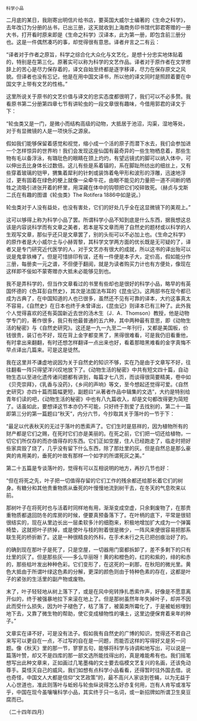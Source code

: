     科学小品 

   二月底的某日，我刚寄出明信片给书店，要英国大威尔士编著的《生命之科学》，去年改订为分册的丛书，已出三册，这天就收到上海商务印书馆代郭君寄赠的一册大书，打开看时原来即是《生命之科学》汉译本，此为第一册，即包含前三册分也。这是一件偶然凑巧的事，却觉得很有意思。译者弁言之二有云：

   “译者对于作者之原旨，科学之综合化大众化与文艺化，是想十分忠实地体贴着的，特别是在第三化。原著实可以称为科学的文艺作品。译者对于原作者在文学修辞上的苦心是尽力保存着的，译文自始至终都是逐字移译，尽力在保存原文之风貌。但译者也没有忘记，他是在用中国文译书，所以他的译文同时是照顾着要在中国文字上带有文艺的性格。”

   这里所说关于原书的文艺价值与译文的忠实态度都很明了，我们可以不必多赘。我看原书第二分册第四章七节有讲轮虫的一段文章很有趣味，今借用郭君的译文于下：

   “轮虫类又是一门，是微小而结构高级的动物，大抵居于池沼，沟渠，湿地等处，对于有显微镜的人是一项快乐之源泉。

   假如我们能够保留着感觉和视觉，缩小成一个活的原子而潜下水去，我们会参加进一个怎样惊异的世界哟！我们会发现这座仙国有最奇异的一些生物栖息着，那些生物有毛以备浮泳，有璐玭色的眼睛在颈上灼灼，有望远镜式的脚可以纳入体中，可以伸出去比身体长过数倍。这儿有些是系着锚的，系在脚趾所纺出的细丝上，又有些穿着玻璃的铠甲，猬集着犀利的针刺或装饰着龟甲形和波形的浮雕，迅速地浮过，更有固着在绿色的梗上就像一朵牵牛花，由眼不能见的力量把一道不间断的牺牲之流吸引进张开着的杯里，用深藏在体中的钩颚把它们咬碎致死。（赫贞与戈斯二氏在有趣的图谱《轮虫类》The Rotifera 1886中如是说。）

   轮虫类对于人没有益处，也没有害处，它们的好处几乎全在这显微镜下的美观上。”

   这可以够得上称为科学小品了罢。所谓科学小品不知到底是什么东西，据我想这总该是内容说科学而有文章之美者，若本是写文章而用了自然史的题材或以科学的人生观写文章，那似乎还只是文章罢了，别的头衔可以不必加上也。《生命之科学》的原作者是大小威尔士与小赫胥黎，其科学文学两方面的优长既是无可疑的了，译者又是专门研究近代医学的人，对于文艺亦有很大的成就，所以这书的译出殆可以说是鬼拿铁棒了。但是可惜排印有误，还有一件便是本子大，定价高，假如能分作三册，每册卖一元之谱，不但便于翻阅，就是为读者购买力计也有方便处，像现在这样即不佞如不蒙寄赠亦大抵未必能够见到也。

   我不是弄科学的，但当作文章看过的书里有些却也是很好的科学小品，略早的有英国怀德的《色耳彭自然史》，其次是法国法布耳的《昆虫记》。这两部书在现今都已成为古典了，在中国知道的人也已很多，虽然还不见有可靠的译本，大约这事真太不容易，《自然史》在日本也终于未曾译出，《昆虫记》则译本已有三种了。此外我个人觉得喜欢的还有英国新近去世的汤木生（J．A．Thomson）教授，他是动物学专门的，著作很多，我只有他最普通的五六种，其中两种最有意思，即《动物生活的秘密》与《自然史研究》。这还是一九一九至二一年刊行，又都是美国板，价钱很贵，装订也不好，现在背上金字都变黑了，黑得很难看，可是我仍旧看重他，有时拿出来翻翻，有时还想怎样翻译一点出来也好，看着那暗黑难看的金字真悔不早点译出几篇来。可是这是徒然。

   我在这里并不谦虚地说因为关于自然史的知识不够，实在乃是由于文章写不好，往往翻看一阵只得望洋兴叹地放下了。《动物生活的秘密》中共有短文四十篇，自动物生态以至进化遗传诸问题都有讲到，每篇才七八页，而谈得很简要精美，卷中如《贝壳崇拜》，《乳香与没药》，《乡间的声响》等文，至今想起还觉得可爱。《自然史研究》亦四十篇而篇幅更短，副题曰“从著者作品中辑集的文选”，大约是特别给青年们读的吧，《动物生活的秘密》中也有八九篇收入，却是文句都改得更为简短了。话虽如此，要想译这节本亦仍不可能，只好终于割爱了去找别的，第二十一篇即第三分的第一篇题曰“秋天”，内分六节，今抄取其关于落叶的一节于下：

   “最足以代表秋天的无过于落叶的悉索声了。它们生时是慈祥的，因为植物所有的财产都是它们之赐，在死时它们亦是美丽的。在死之前，它们把一切还给植物，一切它们所仅存的而亦值得存的东西。它们正如空屋，住人已经跑走了，临走时把好些家具毁了烧了，几乎没有留下什么东西，除了那灶里的灰。但是自然总是那么豪爽的肯用美的，垂死的叶故有那样一个如字的所谓死灰之美。”

   第二十五篇是专谈落叶的，觉得有可以互相说明的地方，再抄几节也好：

   “但在将死之先，叶子把一切值得存留的它们工作的残余都还给那长着它们的树身。有糖分和其他贵重物质从垂死的叶慢慢地流到树干去，在冬天的气息吹来以前。

   那树叶子在将死时也与活着时同样地有用，渐渐变成空虚，只余剩废物了，在那贵重物质都退回防冬的库房的时候，便要真预备落下了。在叶柄的底下，平常是很韧很结实的，现在从里边长出一层柔软多汁的细胞来，积极地增加扩大成为一个弹簧椅垫，这就把叶子挤掉，或是使叶与枝的附着很是微少，一阵风来便很容易把那系联生死的桥折断了。这是一种很精良的外科，在手术未行之先已把创痕治好了的。

   的确到现在那叶子是死了，只是空屋，一切器用门窗都拆卸了，差不多剩下的只有灶里的灰了。但是那些灰——多么华丽呀！黄的和橙色的，红的和紫的，绯的和赤的，那些枯叶发出种种色彩。它们变形了，在这死的一刹那，在秋阳的微光里。黄色大抵由于所谓叶绿这色素的分解，更深的颜色则由于特种色素的存在，这都是叶子的紧张的生活里的副产物或废物。

   末了，叶子轻轻地从树上落下了，或是在风中宛转挣扎悉索作声，好像是不愿意离开似的，终于被强暴地拉下来滚在地上了。但是那树虽然年年失掉叶子，却并不因此而受什么损失，因为叶子褪色了，枯了落了，被菌类所霉化了，于是被蚯蚓埋到地下去，又靠了微生物的帮助，使它变成植物性的壤土，这里边便保育着来年的种子。”

   文章实在译不好，可是没有法子。假如我有自然史的广博的知识，觉得还不若自己来写可以更自在一点，不过写的自在是一问题，而能否这样的写得好又是另一问题。像《秋天》里的那一节，寥寥五句，能够将科学与诗调和地写出，可以说是一篇落叶赞，却又不是四库的那一部文选所能找得出的，真是难能希有也。我们摇笔想写出此种文章来，正如画过几笔墨梅的文士要去临模文艺复兴的名画，还该免动尊手。莫怪灭自己的威风，我们如想有点科学小品看看，还得暂时往外国去借。说也奇怪，中国文人大都是信仰“文艺政策”的，最不高兴人家谈到苍蝇，以为无益于人心世道也，准此则落叶与蚯蚓与轮虫纵说得怎么好亦复何用，岂有人肯写或准写乎，中国在现今虽嚷嚷科学小品，其实终于只一名词，或一新招牌如所谓卫生臭豆腐而已。

   （二十四年四月）

